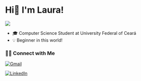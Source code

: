 <h1>Hi👋 I'm Laura!</h1>

![](https://github-readme-stats.vercel.app/api/top-langs/?username=lauralobo21&theme=dracula&hide_border=false&include_all_commits=true&count_private=true&layout=compact)
- 🎓 Computer Science Student at University Federal of Ceará
- 💡 Beginner in this world!

<h3> 🤝🏻 Connect with Me </h3>

<p align="center">
  
[![Gmail](https://img.shields.io/badge/gmail-333333?style=for-the-badge&logo=gmail&logoColor=red)](mailto:lauralobo364@gmail.com)

[![LinkedIn](https://img.shields.io/badge/LinkedIn-0077B5?style=for-the-badge&logo=linkedin&logoColor=white)](https://www.linkedin.com/in/laura-lobo-369563232/)

</p>
